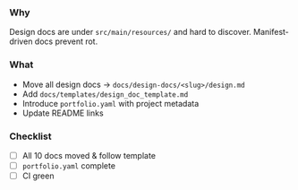 ### Why
Design docs are under `src/main/resources/` and hard to discover. Manifest-driven docs prevent rot.

### What
- Move all design docs → `docs/design-docs/<slug>/design.md`
- Add `docs/templates/design_doc_template.md`
- Introduce `portfolio.yaml` with project metadata
- Update README links

### Checklist
- [ ] All 10 docs moved & follow template
- [ ] `portfolio.yaml` complete
- [ ] CI green